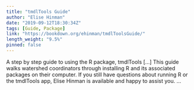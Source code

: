 ```yaml
---
title: "tmdlTools Guide"
author: "Elise Hinman"
date: "2019-09-12T18:30:34Z"
tags: [Guide, Package]
link: "https://bookdown.org/ehinman/tmdlToolsGuide/"
length_weight: "9.5%"
pinned: false
---
```


A step by step guide to using the R package, tmdlTools [...] This guide walks watershed coordinators through installing R and its associated packages on their computer. If you still have questions about running R or the tmdlTools app, Elise Hinman is available and happy to assist you.  ...
